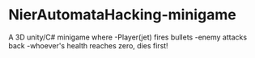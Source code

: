 # NierAutomataHacking-minigame
A 3D unity/C# minigame where
-Player(jet) fires bullets
-enemy attacks back
-whoever's health reaches zero, dies first!


